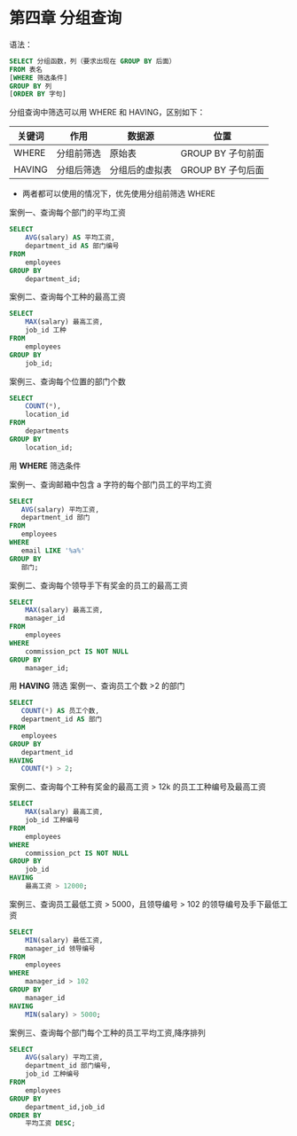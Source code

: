 # 第四章 分组查询

语法：
```sql
SELECT 分组函数，列（要求出现在 GROUP BY 后面）
FROM 表名
[WHERE 筛选条件]
GROUP BY 列
[ORDER BY 字句]
```

分组查询中筛选可以用 WHERE 和 HAVING，区别如下：

| 关键词                                             | 作用       | 数据源         | 位置              |
| -------------------------------------------------- | ---------- | -------------- | ----------------- |
| WHERE                                              | 分组前筛选 | 原始表         | GROUP BY 子句前面 |
| HAVING                                             | 分组后筛选 | 分组后的虚拟表 | GROUP BY 子句后面 |

- 两者都可以使用的情况下，优先使用分组前筛选 WHERE

案例一、查询每个部门的平均工资
```sql
SELECT
	AVG(salary) AS 平均工资,
	department_id AS 部门编号
FROM
	employees
GROUP BY 
	department_id;
```
案例二、查询每个工种的最高工资
```sql
SELECT
	MAX(salary) 最高工资,
	job_id 工种
FROM
	employees
GROUP BY 
	job_id;
```
案例三、查询每个位置的部门个数
```sql
SELECT
	COUNT(*),
	location_id
FROM
	departments
GROUP BY 
	location_id;
```
用 **WHERE** 筛选条件

 案例一、查询邮箱中包含 a 字符的每个部门员工的平均工资
 ```sql
SELECT
	AVG(salary) 平均工资,
	department_id 部门
FROM
	employees
WHERE 
	email LIKE '%a%'
GROUP BY
	部门;
 ```
案例二、查询每个领导手下有奖金的员工的最高工资
```sql
SELECT
	MAX(salary) 最高工资,
	manager_id
FROM
	employees
WHERE 
	commission_pct IS NOT NULL
GROUP BY 
	manager_id;
```
用 **HAVING** 筛选
 案例一、查询员工个数 >2 的部门
 ```sql
SELECT
	COUNT(*) AS 员工个数,
	department_id AS 部门
FROM
	employees
GROUP BY 
	department_id
HAVING 
	COUNT(*) > 2;
 ```
案例二、查询每个工种有奖金的最高工资 > 12k 的员工工种编号及最高工资
```sql
SELECT
	MAX(salary) 最高工资,
	job_id 工种编号
FROM
	employees
WHERE 
	commission_pct IS NOT NULL
GROUP BY 
	job_id
HAVING 
	最高工资 > 12000;
```
案例三、查询员工最低工资 > 5000，且领导编号 > 102 的领导编号及手下最低工资
```sql
SELECT
	MIN(salary) 最低工资,
	manager_id 领导编号
FROM
	employees
WHERE 
	manager_id > 102
GROUP BY 
	manager_id
HAVING 
	MIN(salary) > 5000;
```
案例三、查询每个部门每个工种的员工平均工资,降序排列
```sql
SELECT
	AVG(salary) 平均工资,
	department_id 部门编号,
	job_id 工种编号
FROM
	employees
GROUP BY 
	department_id,job_id
ORDER BY 
	平均工资 DESC;
```
